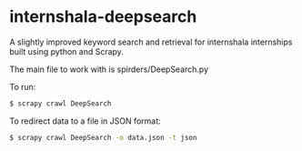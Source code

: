 # internshala-deepsearch
A slightly improved keyword search and retrieval for internshala internships built using python and Scrapy.

The main file to work with is spirders/DeepSearch.py


To run:
```sh
$ scrapy crawl DeepSearch
```

To redirect data to a file in JSON format:
```sh
$ scrapy crawl DeepSearch -o data.json -t json
```
